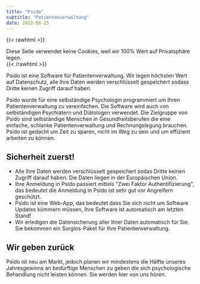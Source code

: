 ```yaml
---
title: "Psido"
subtitle: "Patientenverwaltung"
date: 2022-08-25
---
```


{{< rawhtml >}}
<div class="alert alert-success" role="alert">
  Diese Seite verwendet keine Cookies, weil wir 100% Wert auf Privatsphäre legen.
</div>
{{< /rawhtml >}}

Psido ist eine Software für Patientenverwaltung. Wir legen höchsten Wert auf Datenschutz, alle Ihre Daten werden verschlüsselt gespeichert sodass Dritte keinen Zugriff darauf haben.

Psido wurde für eine selbständige Psychologin programmiert um Ihren Patientenverwaltung zu vereinfachen. Die Software wird auch von selbständigen Psychiatern und Diätologen verwendet. Die Zielgruppe von Psido sind selbständige Menschen in Gesundheitsberufen die eine einfache, schlanke Patientenverwaltung und Rechnungslegung brauchen. Psido ist gedacht um Zeit zu sparen, nicht im Weg zu sein und um effizient arbeiten zu können.

## Sicherheit zuerst!

- Alle Ihre Daten werden verschlüsselt gespeichert sodas Dritte keinen Zugriff darauf haben. Die Daten liegen in der Europäischen Union.
- Ihre Anmeldung in Psido passiert mittels "Zwei Faktor Authentifizierung", das bedeutet die Anmeldung in Psido ist sehr gut vor Angreifern geschützt.
- Psido ist eine Web-App, das bedeutet dass Sie sich nicht um Software Updates kümmern müssen, Ihre Software ist automatisch am letzten Stand!
- Wir erledigen die Datensicherung aller Ihrer Daten automatisch für Sie. Sie bekommen ein Sorglos-Paket für Ihre Patientenverwaltung.

## Wir geben zurück

Psido ist neu am Markt, jedoch planen wir mindestens die Hälfte unseres Jahresgewinns an bedürftige Menschen zu geben die sich psychologische Behandlung nicht leisten können. Sie werden hier von uns hören.
